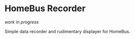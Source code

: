 # HomeBus Recorder

*work in progress*

Simple data recorder and rudimentary displayer for HomeBus.
